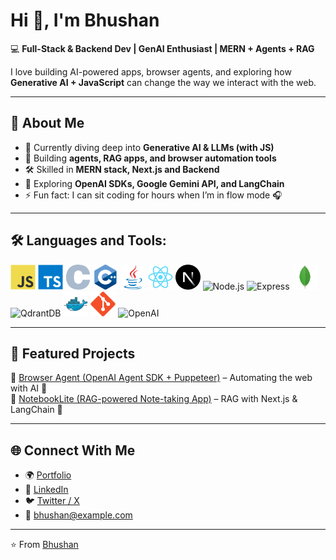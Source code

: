 # Hi 👋, I'm Bhushan

💻 **Full-Stack & Backend Dev | GenAI Enthusiast | MERN + Agents + RAG**

I love building AI-powered apps, browser agents, and exploring how **Generative AI + JavaScript** can change the way we interact with the web.

---

## 🚀 About Me

- 🌱 Currently diving deep into **Generative AI & LLMs (with JS)**
- 🤖 Building **agents, RAG apps, and browser automation tools**
- 🛠 Skilled in **MERN stack, Next.js and Backend**
- 📌 Exploring **OpenAI SDKs, Google Gemini API, and LangChain**
- ⚡ Fun fact: I can sit coding for hours when I’m in flow mode 🎧

---

## 🛠 Languages and Tools:

<p align="left"> 
  <img src="https://raw.githubusercontent.com/devicons/devicon/master/icons/javascript/javascript-original.svg" alt="JavaScript" width="40" height="40"/> 
  <img src="https://raw.githubusercontent.com/devicons/devicon/master/icons/typescript/typescript-original.svg" alt="TypeScript" width="40" height="40"/> 
  <img src="https://raw.githubusercontent.com/devicons/devicon/master/icons/c/c-original.svg" alt="C" width="40" height="40"/> 
  <img src="https://raw.githubusercontent.com/devicons/devicon/master/icons/cplusplus/cplusplus-original.svg" alt="C++" width="40" height="40"/> 
  <img src="https://raw.githubusercontent.com/devicons/devicon/master/icons/java/java-original.svg" alt="Java" width="40" height="40"/> 
  <img src="https://raw.githubusercontent.com/devicons/devicon/master/icons/react/react-original.svg" alt="React" width="40" height="40"/> 
  <img src="https://raw.githubusercontent.com/devicons/devicon/master/icons/nextjs/nextjs-original.svg" alt="Next.js" width="40" height="40"/> 
  <img src="https://img.icons8.com/?size=100&id=hsPbhkOH4FMe&format=png&color=000000" alt="Node.js" width="40" height="40"/> 
  <img src="https://img.icons8.com/?size=100&id=PZQVBAxaueDJ&format=png&color=000000" alt="Express" width="40" height="40"/> 
  <img src="https://raw.githubusercontent.com/devicons/devicon/master/icons/mongodb/mongodb-original.svg" alt="MongoDB" width="40" height="40"/> 
  <img src="https://raw.githubusercontent.com/qdrant/qdrant/master/docs/logo.svg" alt="QdrantDB" width="40" height="40"/> 
  <img src="https://raw.githubusercontent.com/devicons/devicon/master/icons/docker/docker-original.svg" alt="Docker" width="40" height="40"/> 
  <img src="https://raw.githubusercontent.com/devicons/devicon/master/icons/git/git-original.svg" alt="Git" width="40" height="40"/>
  <img src="https://img.icons8.com/?size=100&id=TUk7vxvtu6hX&format=png&color=000000" alt="OpenAI" width="40" height="40"/> 
</p>

---

## 📌 Featured Projects

🔹 [Browser Agent (OpenAI Agent SDK + Puppeteer)](https://github.com/bhushan-ai/browser-agent-by-OpenAi-AgentSdk) – Automating the web with AI 🤖  
🔹 [NotebookLite (RAG-powered Note-taking App)](https://github.com/bhushan-ai/nextjs-Rag-application-NoteBookLite) – RAG with Next.js & LangChain 📝

---

## 🌐 Connect With Me

- 🌍 [Portfolio](https://bhushan-ai.netlify.app)  
- 💼 [LinkedIn](https://www.linkedin.com/in/bhushan-ai)  
- 🐦 [Twitter / X](https://x.com/bhushan_ai)  
- 📧 bhushan@example.com  

---

⭐️ From [Bhushan](https://github.com/bhushan-ai)
